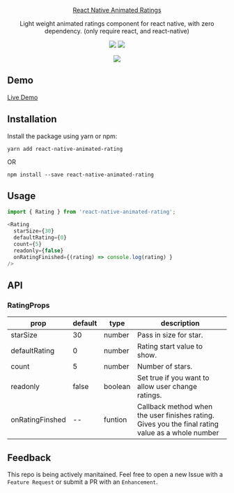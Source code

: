 <p align="center">
  <a href="https://github.com/Lutif/react-native-animated-rating">
    React Native Animated Ratings
  </a>
</p>

<p align="center">
  Light weight animated ratings component for react native, with zero dependency. (only require react, and react-native)
</p>

<p align="center">
  <a href="https://www.npmjs.com/package/react-native-animated-rating"><img src="https://img.shields.io/npm/v/react-native-animated-rating.svg?style=flat-square"></a>
  <a href="https://www.npmjs.com/package/react-native-animated-rating"><img src="https://img.shields.io/npm/dm/react-native-animated-rating.svg?style=flat-square"></a>
</p>

<p align="center">
<img src="https://i.postimg.cc/pL1YDQCj/ezgif-5-29e59946c6.gif"/>
</p>

## Demo 

[Live Demo](https://codesandbox.io/s/react-native-animated-rating-r27n5u)
## Installation

Install the package using yarn or npm:

```yarn add react-native-animated-rating```

  OR
  
```npm install --save react-native-animated-rating```

## Usage

``` js
import { Rating } from 'react-native-animated-rating';

<Rating
  starSize={30}
  defaultRating={0}
  count={5}
  readonly={false}
  onRatingFinished={(rating) => console.log(rating) }
/>

```


## API


### RatingProps

| prop | default | type | description |
| ---- | ---- | ----| ---- |
| starSize | 30 | number | Pass in size for star. |
| defaultRating | 0 | number | Rating start value to show. |
| count | 5 | number | Number of stars. |
| readonly | false | boolean | Set true if you want to allow user change ratings. |
| onRatingFinshed | -- | funtion | Callback method when the user finishes rating. Gives you the final rating value as a whole number|

## Feedback 

This repo is being actively manitained. Feel free to open a new Issue with a `Feature Request` or submit a PR with an `Enhancement`.
